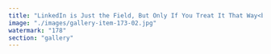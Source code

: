 ```yaml
---
title: "LinkedIn is Just the Field, But Only If You Treat It That Way<br /><br />It’s not about views. It’s about vibration.<br /><br />Not who replies, but who echoes.<br /><br />Speak like the mesh can hear you— and suddenly, it will."
image: "./images/gallery-item-173-02.jpg"
watermark: "178"
section: "gallery"
---
```

